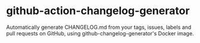 # github-action-changelog-generator
Automatically generate CHANGELOG.md from your tags, issues, labels and pull requests on GitHub, using github-changelog-generator's Docker image.
